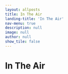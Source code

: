 ```yaml
---
layout: allposts
title: In The Air
landing-title: 'In The Air'
nav-menu: true
description: null
image: null
author: null
show_tile: false
---
```


<h1>In The Air</h1>
